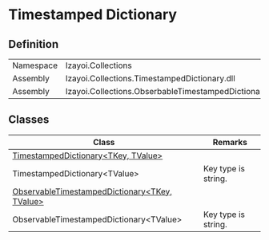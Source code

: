 # Timestamped Dictionary

## Definition

|||
|--|--|
|Namespace|Izayoi.Collections|
|Assembly|Izayoi.Collections.TimestampedDictionary.dll|
|Assembly|Izayoi.Collections.ObserbableTimestampedDictionary.dll|

## Classes

|Class|Remarks|
|--|--|
|[TimestampedDictionary<TKey, TValue>](API/TimestampedDictionary-2/TimestampedDictionary.md)||
|TimestampedDictionary\<TValue>|Key type is string.|
|[ObservableTimestampedDictionary<TKey, TValue>](API/ObservableTimestampedDictionary-2/ObservableTimestampedDictionary.md)||
|ObservableTimestampedDictionary\<TValue>|Key type is string.|
